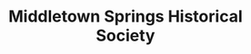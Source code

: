 ---
layout: repo
title: "Middletown Springs Historical Society"
id: 16307
permalink: repos/16307/
---